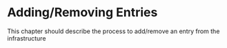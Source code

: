 # Adding/Removing Entries
This chapter should describe the process to add/remove an entry from the infrastructure
